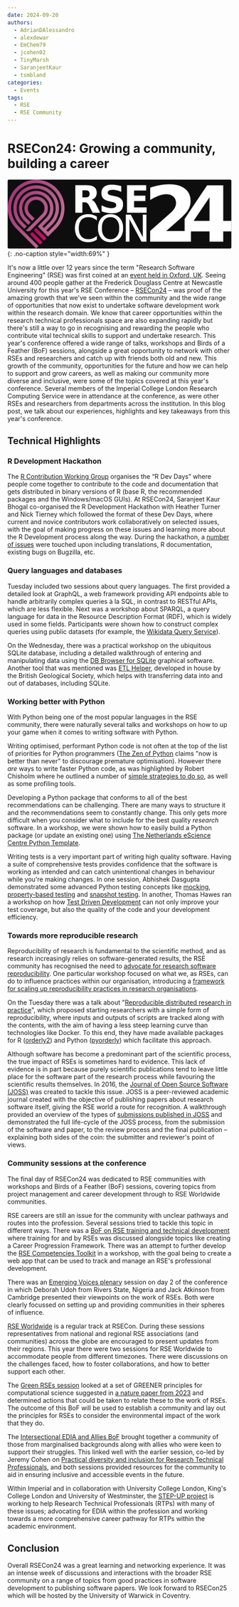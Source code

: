 ```yaml
---
date: 2024-09-20
authors:
  - AdrianDAlessandro
  - alexdewar
  - EmChem79
  - jcohen02
  - TinyMarsh
  - SaranjeetKaur
  - tsmbland
categories:
  - Events
tags:
  - RSE
  - RSE Community
---
```


# RSECon24: Growing a community, building a career

![The RSECon24 Logo](images/rsecon_2024/rsecon24.png){: .no-caption style="width:69%" }

It's now a little over 12 years since the term "Research Software Engineering" (RSE) was first coined at an [event held in Oxford, UK](https://www.software.ac.uk/blog/not-so-brief-history-research-software-engineers-0). Seeing around 400 people gather at the Frederick Douglass Centre at Newcastle University for this year's RSE Conference &ndash; [RSECon24](https://rsecon24.society-rse.org/) &ndash; was proof of the amazing growth that we've seen within the community and the wide range of opportunities that now exist to undertake software development work within the research domain. We know that career opportunities within the research technical professionals space are also expanding rapidly but there's still a way to go in recognising and rewarding the people who contribute vital technical skills to support and undertake research. This year's conference offered a wide range of talks, workshops and Birds of a Feather (BoF) sessions, alongside a great opportunity to network with other RSEs and researchers and catch up with friends both old and new. This growth of the community, opportunities for the future and how we can help to support and grow careers, as well as making our community more diverse and inclusive, were some of the topics covered at this year's conference. Several members of the Imperial College London Research Computing Service were in attendance at the conference, as were other RSEs and researchers from departments across the institution. In this blog post, we talk about our experiences, highlights and key takeaways from this year's conference.

<!-- more -->

## Technical Highlights

### R Development Hackathon

The [R Contribution Working Group](https://contributor.r-project.org/) organises the “R Dev Days” where people come together to contribute to the code and documentation that gets distributed in binary versions of R (base R, the recommended packages and the Windows/macOS GUIs). At RSECon24, Saranjeet Kaur Bhogal co-organised the R Development Hackathon with Heather Turner and Nick Tierney which followed the format of these Dev Days, where current and novice contributors work collaboratively on selected issues, with the goal of making progress on these issues and learning more about the R Development process along the way. During the hackathon, a [number of issues](https://github.com/r-devel/r-dev-day/issues?q=is%3Aissue+is%3Aopen+label%3ARSECon24) were touched upon including translations, R documentation, existing bugs on Bugzilla, etc.

### Query languages and databases

Tuesday included two sessions about query languages. The first provided a detailed look at GraphQL, a web framework providing API endpoints able to handle arbitrarily complex queries à la SQL, in contrast to RESTful APIs, which are less flexible. Next was a workshop about SPARQL, a query language for data in the Resource Description Format (RDF), which is widely used in some fields. Participants were shown how to construct complex queries using public datasets (for example, the [Wikidata Query Service](https://query.wikidata.org/)).

On the Wednesday, there was a practical workshop on the ubiquitous SQLite database, including a detailed walkthrough of entering and manipulating data using the [DB Browser for SQLite](https://sqlitebrowser.org/) graphical software. Another tool that was mentioned was [ETL Helper](https://github.com/BritishGeologicalSurvey/etlhelper), developed in house by the British Geological Society, which helps with transferring data into and out of databases, including SQLite.

### Working better with Python

With Python being one of the most popular languages in the RSE community, there were naturally several talks and workshops on how to up your game when it comes to writing software with Python.

Writing optimised, performant Python code is not often at the top of the list of priorities for Python programmers ([The Zen of Python](https://peps.python.org/pep-0020/) claims "now is better than never" to discourage premature optimisation). However there _are_ ways to write faster Python code, as was highlighted by Robert Chisholm where he outlined a number of [simple strategies to do so](https://rse.shef.ac.uk/pando-python/ppp), as well as some profiling tools.

Developing a Python package that conforms to all of the best recommendations can be challenging. There are many ways to structure it and the recommendations seem to constantly change. This only gets more difficult when you consider what to include for the best quality _research_ software. In a workshop, we were shown how to easily build a Python package (or update an existing one) using [The Netherlands eScience Centre Python Template]( https://research-software-directory.org/software/nlesc-python-template).

Writing tests is a very important part of writing high quality software. Having a suite of comprehensive tests provides confidence that the software is working as intended and can catch unintentional changes in behaviour while you're making changes. In one session, Abhishek Dasgupta demonstrated some advanced Python testing concepts like [mocking](https://docs.python.org/3/library/unittest.mock-examples.html), [property-based testing](https://hypothesis.works/articles/getting-started-with-hypothesis/) and [snapshot testing](https://github.com/syrupy-project/syrupy). In another, Thomas Hawes ran a workshop on how [Test Driven Development](https://github.com/UniExeterRSE/rsecon24-tdd-workshop/tree/main) can not only improve your test coverage, but also the quality of the code and your development efficiency.

### Towards more reproducible research

Reproducibility of research is fundamental to the scientific method, and as research increasingly relies on software-generated results, the RSE community has recognised the need to [advocate for research software reproducibility](https://www.software.ac.uk/about-us/manifesto). One particular workshop focused on what we, as RSEs, can do to influence practices within our organisation, introducing a [framework for scaling up reproducibility practices in research organisations](https://zenodo.org/records/10664660).

On the Tuesday there was a talk about "[Reproducible distributed research in practice](https://virtual.oxfordabstracts.com/#/event/49081/submission/148)", which proposed starting researchers with a simple form of reproducibility, where inputs and outputs of scripts are tracked along with the contents, with the aim of having a less steep learning curve than technologies like Docker. To this end, they have made available packages for R ([orderly2](https://mrc-ide.github.io/orderly2/)) and Python ([pyorderly](https://github.com/mrc-ide/pyorderly)) which facilitate this approach.

Although software has become a predominant part of the scientific process, the true impact of RSEs is sometimes hard to evidence. This lack of evidence is in part because purely scientific publications tend to leave little place for the software part of the research process while favouring the scientific results themselves. In 2016, the [Journal of Open Source Software (JOSS)](https://joss.theoj.org) was created to tackle this issue. JOSS is a peer-reviewed academic journal created with the objective of publishing papers about research software itself, giving the RSE world a route for recognition. A walkthrough provided an overview of the types of [submissions published in JOSS](https://joss.readthedocs.io/en/latest/submitting.html) and demonstrated the full life-cycle of the JOSS process, from the submission of the software and paper, to the review process and the final publication &ndash; explaining both sides of the coin: the submitter and reviewer's point of views.

### Community sessions at the conference

The final day of RSECon24 was dedicated to RSE communities with workshops and Birds of a Feather (BoF) sessions, covering topics from project management and career development through to RSE Worldwide communities.

RSE careers are still an issue for the community with unclear pathways and routes into the profession. Several sessions tried to tackle this topic in different ways. There was a [BoF on RSE training and technical development](https://virtual.oxfordabstracts.com/#/event/49081/submission/79) where training for and by RSEs was discussed alongside topics like creating a Career Progression Framework. There was an attempt to further develop the [RSE Competencies Toolkit](https://rsetoolkit.github.io/rse-competencies-toolkit/) in a workshop, with the goal being to create a web app that can be used to track and manage an RSE's professional development.

There was an [Emerging Voices plenary](https://rsecon24.society-rse.org/programme/emerging-voice-plenary/) session on day 2 of the conference in which Deborah Udoh from Rivers State, Nigeria and Jack Atkinson from Cambridge presented their viewpoints on the work of RSEs. Both were clearly focussed on setting up and providing communities in their spheres of influence.

[RSE Worldwide](https://rsecon24.society-rse.org/programme/rse-worldwide/) is a regular track at RSECon. During these sessions representatives from national and regional RSE associations (and communities) across the globe are encouraged to present updates from their regions. This year there were two sessions for RSE Worldwide to accommodate people from different timezones. There were discussions on the challenges faced, how to foster collaborations, and how to better support each other.

The [Green RSEs session](https://virtual.oxfordabstracts.com/#/event/49081/submission/82) looked at a set of GREENER principles for computational science suggested in [a nature paper from 2023](https://www.nature.com/articles/s43588-023-00461-y/MMvCVz6cScGMe7AY39GvRQ) and determined actions that could be taken to relate these to the work of RSEs. The outcome of this BoF will be used to establish a community and lay out the principles for RSEs to consider the environmental impact of the work that they do.

The [Intersectional EDIA and Allies BoF](https://virtual.oxfordabstracts.com/#/event/49081/submission/139) brought together a community of those from marginalised backgrounds along with allies who were keen to support their struggles. This linked well with the earlier session, co-led by Jeremy Cohen on [Practical diversity and inclusion for Research Technical Professionals](https://virtual.oxfordabstracts.com/#/event/49081/submission/143), and both sessions provided resources for the community to aid in ensuring inclusive and accessible events in the future.

Within Imperial and in collaboration with University College London, King's College London and University of Westminster, the [STEP-UP project](https://www.kcl.ac.uk/news/new-programme-supporting-research-technical-professionals-announced) is working to help Research Technical Professionals (RTPs) with many of these issues; advocating for EDIA within the profession and working towards a more comprehensive career pathway for RTPs within the academic environment.

## Conclusion

Overall RSECon24 was a great learning and networking experience. It was an intense week of discussions and interactions with the broader RSE community on a range of topics from good practices in software development to publishing software papers. We look forward to RSECon25 which will be hosted by the University of Warwick in Coventry.
